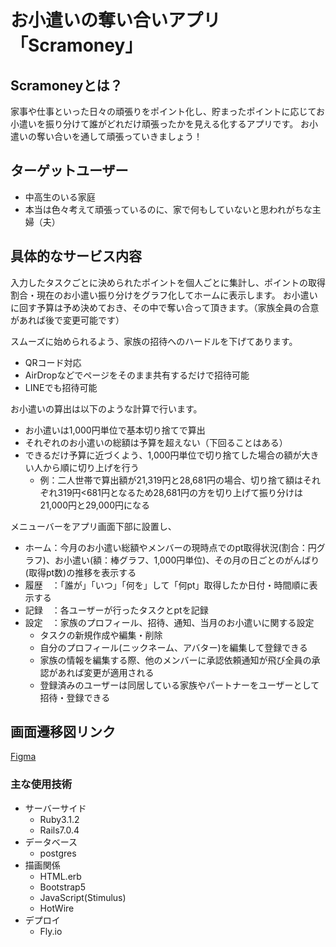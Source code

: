 # お小遣いの奪い合いアプリ「Scramoney」
## Scramoneyとは？
家事や仕事といった日々の頑張りをポイント化し、貯まったポイントに応じてお小遣いを振り分けて誰がどれだけ頑張ったかを見える化するアプリです。
お小遣いの奪い合いを通して頑張っていきましょう！

## ターゲットユーザー
- 中高生のいる家庭
- 本当は色々考えて頑張っているのに、家で何もしていないと思われがちな主婦（夫）

## 具体的なサービス内容
入力したタスクごとに決められたポイントを個人ごとに集計し、ポイントの取得割合・現在のお小遣い振り分けをグラフ化してホームに表示します。
お小遣いに回す予算は予め決めておき、その中で奪い合って頂きます。（家族全員の合意があれば後で変更可能です）

スムーズに始められるよう、家族の招待へのハードルを下げてあります。
- QRコード対応
- AirDropなどでページをそのまま共有するだけで招待可能
- LINEでも招待可能

お小遣いの算出は以下のような計算で行います。
- お小遣いは1,000円単位で基本切り捨てで算出
- それぞれのお小遣いの総額は予算を超えない（下回ることはある）
- できるだけ予算に近づくよう、1,000円単位で切り捨てした場合の額が大きい人から順に切り上げを行う
  - 例：二人世帯で算出額が21,319円と28,681円の場合、切り捨て額はそれぞれ319円<681円となるため28,681円の方を切り上げて振り分けは21,000円と29,000円になる

メニューバーをアプリ画面下部に設置し、
- ホーム：今月のお小遣い総額やメンバーの現時点でのpt取得状況(割合：円グラフ)、お小遣い(額：棒グラフ、1,000円単位)、その月の日ごとのがんばり(取得pt数)の推移を表示する
- 履歴　：「誰が」「いつ」「何を」して「何pt」取得したか日付・時間順に表示する
- 記録　：各ユーザーが行ったタスクとptを記録
- 設定　：家族のプロフィール、招待、通知、当月のお小遣いに関する設定
  - タスクの新規作成や編集・削除
  - 自分のプロフィール(ニックネーム、アバター)を編集して登録できる
  - 家族の情報を編集する際、他のメンバーに承認依頼通知が飛び全員の承認があれば変更が適用される
  - 登録済みのユーザーは同居している家族やパートナーをユーザーとして招待・登録できる

## 画面遷移図リンク
[Figma](https://www.figma.com/file/EWIv0vK73Bm3r2YHJ32ViX/Scramoney?type=design&node-id=4%3A10&t=JEX1Jm2vbfhrKQiw-1)

### 主な使用技術
- サーバーサイド
  - Ruby3.1.2
  - Rails7.0.4
- データベース
  - postgres
- 描画関係
  - HTML.erb
  - Bootstrap5
  - JavaScript(Stimulus)
  - HotWire
- デプロイ
  - Fly.io
